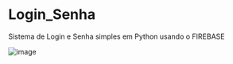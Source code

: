 # Login_Senha
Sistema de Login e Senha simples em Python usando o FIREBASE


![image](https://github.com/user-attachments/assets/359ade7b-bf53-459f-9052-fd391dbe08a6)
